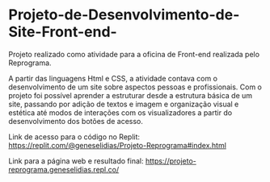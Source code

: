# Projeto-de-Desenvolvimento-de-Site-Front-end-
Projeto realizado como atividade para a oficina de Front-end realizada pelo Reprograma.


A partir das linguagens Html e CSS, a atividade contava com o desenvolvimento de um site sobre aspectos pessoas e profissionais. Com o projeto foi possível aprender a estruturar desde a estrutura básica de um site, passando por adição de textos e imagem e organização visual e estética até modos de interações com os visualizadores a partir do desenvolvimento dos botões de acesso.



Link de acesso para o código no Replit: https://replit.com/@geneselidias/Projeto-Reprograma#index.html


Link para a página web e resultado final: https://projeto-reprograma.geneselidias.repl.co/
